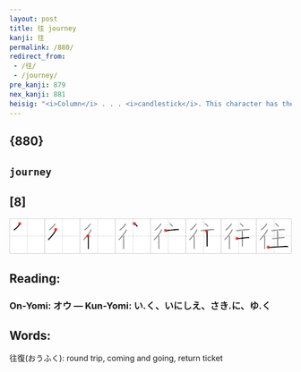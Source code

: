```yaml
---
layout: post
title: 往 journey
kanji: 往
permalink: /880/
redirect_from:
 - /往/
 - /journey/
pre_kanji: 879
nex_kanji: 881
heisig: "<i>Column</i> . . . <i>candlestick</i>. This character has the special sense of <b>journeying</b> to someplace or other."
---
```


## {880}

## `journey`

## [8]

<div class="stroke"><img src="../images/E5BE80.png" /></div>

## Reading:

### On-Yomi: オウ &mdash; Kun-Yomi: い.く、いにしえ、さき.に、ゆ.く

## Words:

往復(おうふく): round trip, coming and going, return ticket
